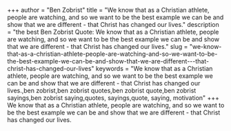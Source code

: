 +++
author = "Ben Zobrist"
title = "We know that as a Christian athlete, people are watching, and so we want to be the best example we can be and show that we are different - that Christ has changed our lives."
description = "the best Ben Zobrist Quote: We know that as a Christian athlete, people are watching, and so we want to be the best example we can be and show that we are different - that Christ has changed our lives."
slug = "we-know-that-as-a-christian-athlete-people-are-watching-and-so-we-want-to-be-the-best-example-we-can-be-and-show-that-we-are-different---that-christ-has-changed-our-lives"
keywords = "We know that as a Christian athlete, people are watching, and so we want to be the best example we can be and show that we are different - that Christ has changed our lives.,ben zobrist,ben zobrist quotes,ben zobrist quote,ben zobrist sayings,ben zobrist saying,quotes, sayings,quote, saying, motivation"
+++
We know that as a Christian athlete, people are watching, and so we want to be the best example we can be and show that we are different - that Christ has changed our lives.
